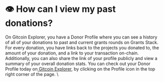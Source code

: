 # 👁️ How can I view my past donations?

On Gitcoin Explorer, you have a Donor Profile where you can see a history of all of your donations to past and current grants rounds on Grants Stack. For every donation, you have links back to the projects you donated to, the amount of your donation, and a link to your transaction on-chain. Additionally, you can also share the link of your profile publicly and view a summary of your overall donation stats. You can check out your Donor Profile today on[ Gitcoin Explorer](http://explorer.gitcoin.co/), by clicking on the Profile icon in the top right corner of the page. \


<figure><img src="https://lh7-us.googleusercontent.com/57_1S96rsg7iIARPXcezr9wX5ENTkmWzVQK9Qg-3dyEiYXOKhceeSPj6KMebR31TFZhmyib_bqnDZra_AOYIfSlL62T_mWZvuPnJvNuhait7eIHCuxnjUTU1qUfzDdhLGJrDY02rAdIwWNr3dcS8zgU" alt=""><figcaption></figcaption></figure>

<figure><img src="https://lh7-us.googleusercontent.com/xg-mOEqgF0JYs1LbLyVhAlRf_9XVkHGDg3uLKI7NO-FSA2uCtScOLLfAnrhJGdAdxJVgiKb25V2bJ4BouDvK8hzbIb-InLSMgi9p7pMU504f0lL0b89nBNKqcqQ1C2e5Slb1VWuFy4gCbtVFK8kfBdE" alt=""><figcaption></figcaption></figure>
